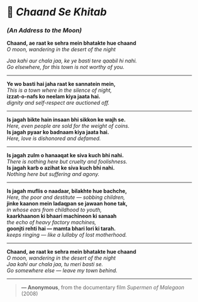 # 🌙 *Chaand Se Khitab*  
### *(An Address to the Moon)*

**Chaand, ae raat ke sehra mein bhatakte hue chaand**  
*O moon, wandering in the desert of the night*  

*Jaa kahi aur chala jaa, ke ye basti tere qaabil hi nahi.*  
*Go elsewhere, for this town is not worthy of you.*

---

**Ye wo basti hai jaha raat ke sannatein mein,**  
*This is a town where in the silence of night,*  
**izzat-o-nafs ko neelam kiya jaata hai.**  
*dignity and self-respect are auctioned off.*

---

**Is jagah bikte hain insaan bhi sikkon ke wajh se.**  
*Here, even people are sold for the weight of coins.*  
**Is jagah pyaar ko badnaam kiya jaata hai.**  
*Here, love is dishonored and defamed.*

---

**Is jagah zulm o hanaaqat ke siva kuch bhi nahi.**  
*There is nothing here but cruelty and foolishness.*  
**Is jagah karb o azihat ke siva kuch bhi nahi.**  
*Nothing here but suffering and agony.*

---

**Is jagah muflis o naadaar, bilakhte hue bachche,**  
*Here, the poor and destitute — sobbing children,*  
**jinke kaanon mein ladaqpan se jawaan hone tak,**  
*in whose ears from childhood to youth,*  
**kaarkhaanon ki bhaari machineon ki sanaah**  
*the echo of heavy factory machines,*  
**goonjti rehti hai — mamta bhari lori ki tarah.**  
*keeps ringing — like a lullaby of lost motherhood.*

---

**Chaand, ae raat ke sehra mein bhatakte hue chaand**  
*O moon, wandering in the desert of the night*  
*Jaa kahi aur chala jaa, tu meri basti se.*  
*Go somewhere else — leave my town behind.*

---

> **— Anonymous**, from the documentary film *Supermen of Malegaon* (2008)
